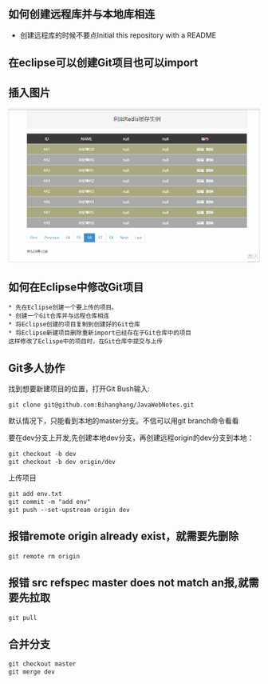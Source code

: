 ## 如何创建远程库并与本地库相连
* 创建远程库的时候不要点Initial this repository with a README

## 在eclipse可以创建Git项目也可以import

## 插入图片
**![](https://github.com/Bihanghang/JavaWebNotes/blob/master/notes/img/redis.gif)**

## 如何在Eclipse中修改Git项目

    * 先在Eclipse创建一个要上传的项目。
    * 创建一个Git仓库并与远程仓库相连
    * 将Eclipse创建的项目复制到创建好的Git仓库
    * 将Eclipse新建项目删除重新import已经存在于Git仓库中的项目
    这样修改了Eclispe中的项目时，在Git仓库中提交与上传

## Git多人协作

找到想要新建项目的位置，打开Git Bush输入:

```
git clone git@github.com:Bihanghang/JavaWebNotes.git
```

默认情况下，只能看到本地的master分支。不信可以用git branch命令看看

要在dev分支上开发,先创建本地dev分支，再创建远程origin的dev分支到本地：

```
git checkout -b dev
git checkout -b dev origin/dev
```

上传项目

```
git add env.txt
git commit -m "add env"
git push --set-upstream origin dev
```

## 报错remote origin already exist，就需要先删除

```
git remote rm origin
```

## 报错 src refspec master does not match an报,就需要先拉取

```
git pull
```

## 合并分支

```
git checkout master
git merge dev
```
